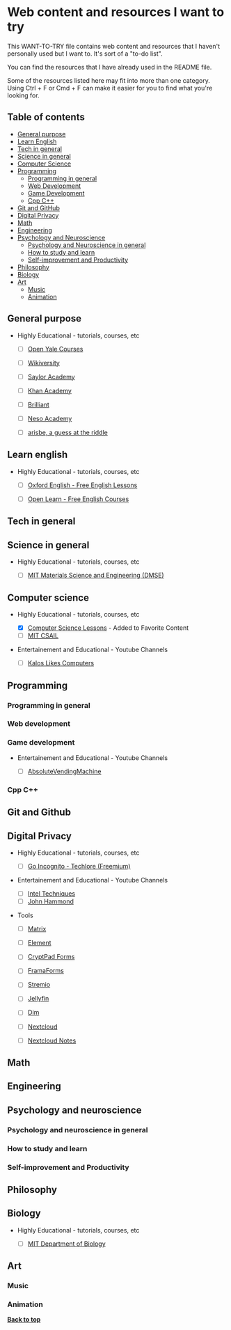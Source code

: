 # Web content and resources I want to try

This WANT-TO-TRY file contains web content and resources that I haven't personally used but I want to. It's sort of a "to-do list".

You can find the resources that I have already used in the README file.

Some of the resources listed here may fit into more than one category. Using Ctrl + F or Cmd + F can make it easier for you to find what you're looking for.



## Table of contents
- [General purpose](#general-purpose)
- [Learn English](#learn-english)
- [Tech in general](#tech-in-general)
- [Science in general](#science-in-general)
- [Computer Science](#computer-science)
- [Programming](#programming)
  - [Programming in general](#programming-in-general)
  - [Web Development](#web-development)
  - [Game Development](#game-development)
  - [Cpp C++](#cpp-c)
- [Git and GitHub](#git-and-github)
- [Digital Privacy](#digital-privacy)
- [Math](#math)
- [Engineering](#engineering)
- [Psychology and Neuroscience](#psychology-and-neuroscience)
  - [Psychology and Neuroscience in general](#psychology-and-neuroscience-in-general)
  - [How to study and learn](#how-to-study-and-learn)
  - [Self-improvement and Productivity](#self-improvement-and-productivity)
- [Philosophy](#philosophy)
- [Biology](#biology)
- [Art](#art)
  - [Music](#music)
  - [Animation](#animation)



## General purpose

- Highly Educational - tutorials, courses, etc

  - [ ] [Open Yale Courses](https://oyc.yale.edu/)
  - [ ] [Wikiversity](https://www.wikiversity.org/)
  - [ ] [Saylor Academy](https://www.saylor.org/)
  - [ ] [Khan Academy](https://www.khanacademy.org/)
  - [ ] [Brilliant](https://brilliant.org/)
  - [ ] [Neso Academy](https://www.youtube.com/@nesoacademy)
  - [ ] [arisbe, a guess at the riddle](https://www.youtube.com/@a-guess-at-the-riddle)



## Learn english

- Highly Educational - tutorials, courses, etc

  - [ ] [Oxford English - Free English Lessons](https://www.oxfordonlineenglish.com/free-english-lessons)
  - [ ] [Open Learn - Free English Courses](https://www.open.edu/openlearn/languages/free-courses?filter=date/grid/95/all/all/all/en)



## Tech in general



## Science in general

- Highly Educational - tutorials, courses, etc

  - [ ] [MIT Materials Science and Engineering (DMSE)](https://www.youtube.com/@mitmaterialsscienceandengi5332)



## Computer science

- Highly Educational - tutorials, courses, etc

  - [x] [Computer Science Lessons](https://www.youtube.com/@ComputerScienceLessons) - Added to Favorite Content
  - [ ] [MIT CSAIL](https://www.youtube.com/@MITCSAIL)

- Entertainement and Educational - Youtube Channels

  - [ ] [Kalos Likes Computers](https://www.youtube.com/@KalosLikesComputers)



## Programming

### Programming in general
  
### Web development

### Game development

- Entertainement and Educational - Youtube Channels

  - [ ] [AbsoluteVendingMachine](https://www.youtube.com/@absolutevendingmachine/videos)

### Cpp C++



## Git and Github



## Digital Privacy

- Highly Educational - tutorials, courses, etc

  - [ ] [Go Incognito - Techlore (Freemium)](https://www.techlore.tech/goincognito)

- Entertainement and Educational - Youtube Channels

  - [ ] [Intel Techniques](https://inteltechniques.com/podcast.html)
  - [ ] [John Hammond](https://www.youtube.com/@_JohnHammond)

- Tools

  - [ ] [Matrix](https://matrix.org)
  - [ ] [Element](https://element.io/)
  - [ ] [CryptPad Forms](https://cryptpad.fr/form/)
  - [ ] [FramaForms](https://framaforms.org)
  - [ ] [Stremio](https://www.stremio.com)
  - [ ] [Jellyfin](https://jellyfin.org/)
  - [ ] [Dim](https://github.com/Dusk-Labs/dim)
  - [ ] [Nextcloud](https://nextcloud.com/)
  - [ ] [Nextcloud Notes](https://apps.nextcloud.com/apps/notes)



## Math



## Engineering



## Psychology and neuroscience

### Psychology and neuroscience in general

### How to study and learn

### Self-improvement and Productivity



## Philosophy



## Biology

- Highly Educational - tutorials, courses, etc

  - [ ] [MIT Department of Biology](https://www.youtube.com/@mitdepartmentofbiology1187)



## Art

### Music

### Animation

[**Back to top**](#web-content-and-resources-i-want-to-try)
